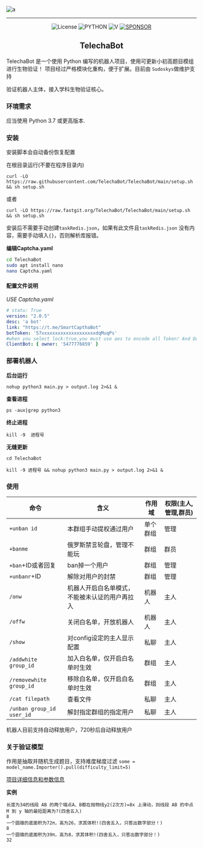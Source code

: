 ![a](https://s1.328888.xyz/2022/08/24/wlGew.png)

------------------------------------
<p align="center">
  <img alt="License" src="https://img.shields.io/badge/LICENSE-Mit-ff69b4">
  <img src="https://img.shields.io/badge/USE-python-green" alt="PYTHON" >
  <img src="https://img.shields.io/github/v/release/TelechaBot/TelechaBot?style=plastic" alt="V" >
  <a href="https://dun.mianbaoduo.com/@Sky0717"><img src="https://img.shields.io/badge/Become-sponsor-DB94A2" alt="SPONSOR"></a>
</p>

<h2 align="center">TelechaBot</h2>

TelechaBot 是一个使用 Python 编写的机器人项目，使用可更新小初高题目模组进行生物验证！
项目经过严格模块化重构，便于扩展。目前由 `Sudoskys`做维护支持

验证机器人主体，接入学科生物验证核心。

### 环境需求

应当使用 Python 3.7 或更高版本.

### 安装

安装脚本会自动备份恢复配置

在根目录运行(不要在程序目录内)

```
curl -LO https://raw.githubusercontent.com/TelechaBot/TelechaBot/main/setup.sh && sh setup.sh

```

或者

```
curl -LO https://raw.fastgit.org/TelechaBot/TelechaBot/main/setup.sh && sh setup.sh
```

安装后不需要手动创建``taskRedis.json``，如果有此文件且``taskRedis.json`` 没有内容，需要手动填入`{}`，否则解析库报错。

**编辑Captcha.yaml**

```bash
cd TelechaBot
sudo apt install nano
nano Captcha.yaml
```

#### 配置文件说明

*USE Captcha.yaml*

```yaml
# statu: True
version: "2.0.5"
desc: 'a bot'
link: "https://t.me/SmartCapthaBot"
botToken: '57xxxxxxxxxxxxxxxxxxxxdqMuqPs'
#when you select lock:true,you must use aes to encode all Token! And Dont push your token to github directly.
ClientBot: { owner: '5477776859' }
```

### 部署机器人

**后台运行**

```shell
nohup python3 main.py > output.log 2>&1 &
```

**查看进程**

```
ps -aux|grep python3
```

**终止进程**

```
kill -9  进程号
```

**无缝更新**

```shell
cd TelechaBot
```

```shell
kill -9 进程号 && nohup python3 main.py > output.log 2>&1 &
```

### 使用

| 命令                        | 含义                      | 作用域        | 权限(主人,管理,群员) |
|---------------------------|-------------------------|------------|--------------|
| `+unban id`               | 本群组手动提权通过用户             | 单个群组       | 管理           |
| `+banme`                  | 俄罗斯禁言轮盘，管理不能玩           | 群组         | 群员           |
| `+ban`+ID或者回复             | ban掉一个用户                | 群组         | 管理           |
| `+unbanr`+ID              | 解除对用户的封禁                | 群组         | 管理           |
| `/onw`                    | 机器人开启白名单模式，不能被未认证的用户再拉入 | 机器人        | 主人           |
| `/offw`                   | 关闭白名单，开放机器人             | 机器人        | 主人           |
| `/show`                   | 对config设定的主人显示配置        | 私聊         | 主人           |
| `/addwhite group_id`      | 加入白名单，仅开启白名单时生效         | 群组 | 主人           |
| `/removewhite group_id`   | 移除白名单，仅开启白名单时生效         | 群组 | 主人           |
| `/cat filepath`           | 查看文件                    | 私聊         | 主人           |
| `/unban group_id user_id` | 解封指定群组的指定用户             | 私聊         | 主人           |

机器人目前支持自动释放用户，720秒后自动释放用户

### 关于验证模型

作用是抽取并随机生成题目，支持难度梯度过滤
`some = model_name.Importer().pull(difficulty_limit=5)`

[项目详细信息和参数信息](https://github.com/TelechaBot/CaptchCore)

**实例**

```
长度为34的线段 AB 的两个端点A、B都在抛物线y2(2次方)=8x 上滑动，则线段 AB 的中点 M 到 y 轴的最短距离为?(四舍五入)
8
一个圆锥的底面积为72π，高为26，求其体积!(四舍五入，只答出数字部分！)
8
一个圆锥的底面积为39π，高为8，求其体积!(四舍五入，只答出数字部分！)
32
```

